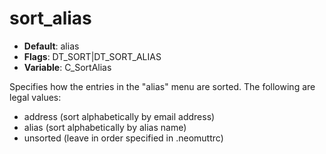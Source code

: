 # sort_alias

- **Default**: alias
- **Flags**: DT_SORT|DT_SORT_ALIAS
- **Variable**: C_SortAlias

Specifies how the entries in the "alias" menu are sorted.  The
following are legal values:
- address (sort alphabetically by email address)
- alias (sort alphabetically by alias name)
- unsorted (leave in order specified in .neomuttrc)
